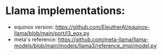 # Llama implementations:

* equinox version: https://github.com/EleutherAI/equinox-llama/blob/main/port/l3_eqx.py
* meta's reference: https://github.com/meta-llama/llama-models/blob/main/models/llama3/reference_impl/model.py
